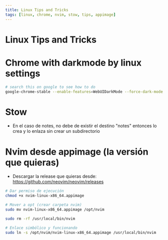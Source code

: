 ```yaml
---
title: Linux Tips and Tricks
tags: [linux, chrome, nvim, stow, tips, appimage]
---
```


# Linux Tips and Tricks

# Chrome with darkmode by linux settings
```sh
# search this on google to see how to do
google-chrome-stable --enable-features=WebUIDarkMode --force-dark-mode
```

# Stow
- En el caso de notes, no debe de existir el destino "notes" entonces lo crea y lo enlaza sin crear un subdirectorio

# Nvim desde appimage (la versión que quieras)
- Descargar la release que quieras desde: https://github.com/neovim/neovim/releases
```sh
# Dar permiso de ejecución
chmod +x nvim-linux-x86_64.appimage

# Mover a opt (crear carpeta nvim)
sudo mv nvim-linux-x86_64.appimage /opt/nvim

sudo rm -rf /usr/local/bin/nvim

# Enlace simbólico y funcionando
sudo ln -s /opt/nvim/nvim-linux-x86_64.appimage /usr/local/bin/nvim
```
